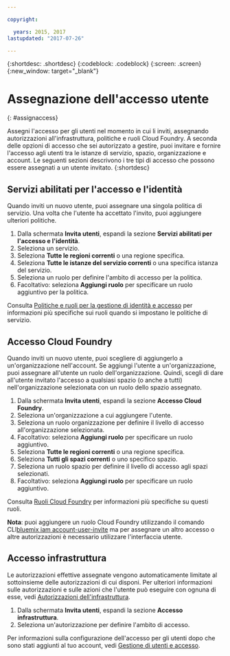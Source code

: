 ```yaml
---

copyright:

  years: 2015, 2017
lastupdated: "2017-07-26"

---
```


{:shortdesc: .shortdesc}
{:codeblock: .codeblock}
{:screen: .screen}
{:new_window: target="_blank"}

# Assegnazione dell'accesso utente
{: #assignaccess}

Assegni l'accesso per gli utenti nel momento in cui li inviti, assegnando autorizzazioni all'infrastruttura, politiche e ruoli Cloud Foundry. A seconda delle opzioni di accesso che sei autorizzato a gestire, puoi invitare e fornire l'accesso agli utenti tra le istanze di servizio, spazio, organizzazione e account. Le seguenti sezioni descrivono i tre tipi di accesso che possono essere assegnati a un utente invitato.
{:shortdesc}

## Servizi abilitati per l'accesso e l'identità

Quando inviti un nuovo utente, puoi assegnare una singola politica di servizio. Una volta che l'utente ha accettato l'invito, puoi aggiungere ulteriori politiche.

1. Dalla schermata **Invita utenti**, espandi la sezione **Servizi abilitati per l'accesso e l'identità**.
2. Seleziona un servizio.
3. Seleziona **Tutte le regioni correnti** o una regione specifica.
4. Seleziona **Tutte le istanze del servizio correnti** o una specifica istanza del servizio.
5. Seleziona un ruolo per definire l'ambito di accesso per la politica.
6. Facoltativo: seleziona **Aggiungi ruolo** per specificare un ruolo aggiuntivo per la politica.

Consulta [Politiche e ruoli per la gestione di identità e accesso](/docs/iam/users_roles.html#iamusermanpol) per informazioni più specifiche sui ruoli quando si impostano le politiche di servizio.

## Accesso Cloud Foundry

Quando inviti un nuovo utente, puoi scegliere di aggiungerlo a un'organizzazione nell'account. Se aggiungi l'utente a un'organizzazione, puoi assegnare all'utente un ruolo dell'organizzazione. Quindi, scegli di dare all'utente invitato l'accesso a qualsiasi spazio (o anche a tutti) nell'organizzazione selezionata con un ruolo dello spazio assegnato.

1. Dalla schermata **Invita utenti**, espandi la sezione **Accesso Cloud Foundry**.
2. Seleziona un'organizzazione a cui aggiungere l'utente.
3. Seleziona un ruolo organizzazione per definire il livello di accesso all'organizzazione selezionata.
4. Facoltativo: seleziona **Aggiungi ruolo** per specificare un ruolo aggiuntivo.
5. Seleziona **Tutte le regioni correnti** o una regione specifica.
6. Seleziona **Tutti gli spazi correnti** o uno specifico spazio.
7. Seleziona un ruolo spazio per definire il livello di accesso agli spazi selezionati.
8. Facoltativo: seleziona **Aggiungi ruolo** per specificare un ruolo aggiuntivo.

Consulta [Ruoli Cloud Foundry](/docs/iam/users_roles.html#cfroles) per informazioni più specifiche su questi ruoli.

**Nota**: puoi aggiungere un ruolo Cloud Foundry utilizzando il comando CLI[bluemix iam account-user-invite](/docs/cli/reference/bluemix_cli/bx_cli.html#bluemix_iam_account_user_invite) ma per assegnare un altro accesso o altre autorizzazioni è necessario utilizzare l'interfaccia utente.

## Accesso infrastruttura

Le autorizzazioni effettive assegnate vengono automaticamente limitate al sottoinsieme delle autorizzazioni di cui disponi. Per ulteriori informazioni sulle autorizzazioni e sulle azioni che l'utente può eseguire con ognuna di esse, vedi [Autorizzazioni dell'infrastruttura](/docs/iam/users_roles.html#infrapermissions).

1. Dalla schermata **Invita utenti**, espandi la sezione **Accesso infrastruttura**.
2. Seleziona un'autorizzazione per definire l'ambito di accesso.

Per informazioni sulla configurazione dell'accesso per gli utenti dopo che sono stati aggiunti al tuo account, vedi [Gestione di utenti e accesso](/docs/iam/iamusermanage.html).
